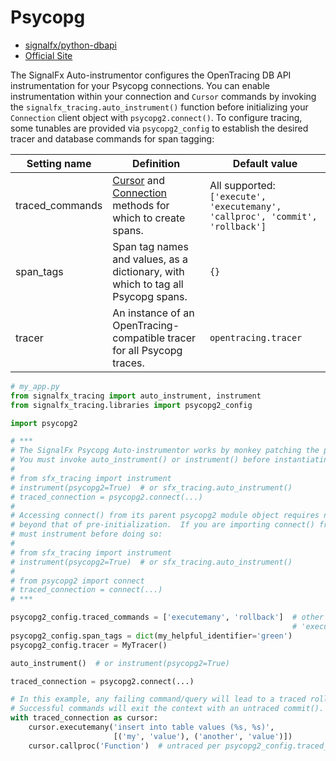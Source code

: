 # Psycopg

- [signalfx/python-dbapi](https://github.com/signalfx/python-dbapi)
- [Official Site](http://initd.org/psycopg/)

The SignalFx Auto-instrumentor configures the OpenTracing DB API instrumentation for your Psycopg
connections.  You can enable instrumentation within your connection and `Cursor` commands by invoking the
`signalfx_tracing.auto_instrument()` function before initializing your `Connection` client object with
`psycopg2.connect()`.  To configure tracing, some tunables are provided via `psycopg2_config` to establish
the desired tracer and database commands for span tagging:

| Setting name | Definition | Default value |
| -------------|------------|---------------|
| traced_commands | [Cursor](https://www.python.org/dev/peps/pep-0249/#cursor-methods) and [Connection](https://www.python.org/dev/peps/pep-0249/#connection-methods) methods for which to create spans. | All supported: `['execute', 'executemany', 'callproc', 'commit', 'rollback']` |
| span_tags | Span tag names and values, as a dictionary, with which to tag all Psycopg spans. | `{}` |
| tracer | An instance of an OpenTracing-compatible tracer for all Psycopg traces. | `opentracing.tracer` |

```python
# my_app.py
from signalfx_tracing import auto_instrument, instrument
from signalfx_tracing.libraries import psycopg2_config 

import psycopg2

# ***
# The SignalFx Psycopg Auto-instrumentor works by monkey patching the psycopg2.connect() method.
# You must invoke auto_instrument() or instrument() before instantiating your client connection.
#
# from sfx_tracing import instrument
# instrument(psycopg2=True)  # or sfx_tracing.auto_instrument()
# traced_connection = psycopg2.connect(...)
#
# Accessing connect() from its parent psycopg2 module object requires no advanced instrumentation
# beyond that of pre-initialization.  If you are importing connect() from psycopg2 directly, you
# must instrument before doing so:
#
# from sfx_tracing import instrument
# instrument(psycopg2=True)  # or sfx_tracing.auto_instrument()
#
# from psycopg2 import connect
# traced_connection = connect(...)
# ***

psycopg2_config.traced_commands = ['executemany', 'rollback']  # other supported commands are
                                                               # 'execute', 'callproc', 'commit', and 'rollback'
psycopg2_config.span_tags = dict(my_helpful_identifier='green')
psycopg2_config.tracer = MyTracer()

auto_instrument()  # or instrument(psycopg2=True)

traced_connection = psycopg2.connect(...)

# In this example, any failing command/query will lead to a traced rollback().
# Successful commands will exit the context with an untraced commit().
with traced_connection as cursor:
    cursor.executemany('insert into table values (%s, %s)',
                       [('my', 'value'), ('another', 'value')])
    cursor.callproc('Function')  # untraced per psycopg2_config.traced_commands

```
